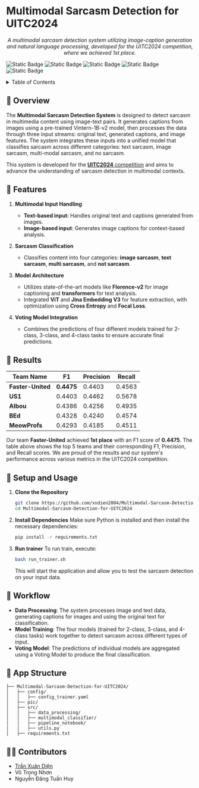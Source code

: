 # Multimodal Sarcasm Detection for UITC2024

<p align="center">
  <em>A multimodal sarcasm detection system utilizing image-caption generation and natural language processing, developed for the UITC2024 competition, where we achieved 1st place.</em>
</p>

![Static Badge](https://img.shields.io/badge/python->=3.10-blue)
![Static Badge](https://img.shields.io/badge/transformers-4.x-blue)
![Static Badge](https://img.shields.io/badge/sentencepiece-0.2.0-blue)
![Static Badge](https://img.shields.io/badge/pyvi-0.1.1-blue)
![Static Badge](https://img.shields.io/badge/einops-0.8.0-blue)

<details>
  <summary>Table of Contents</summary>

  - [📍 Overview](#-overview)
  - [🎯 Features](#-features)
  - [🏅 Results](#-results)
  - [🚀 Setup and Usage](#-setup-and-usage)
  - [👣 Workflow](#-workflow)
  - [📐 App Structure](#-app-structure)
  - [🧑‍💻 Contributors](#-contributors)

</details>

## 📍 Overview 
The **Multimodal Sarcasm Detection System** is designed to detect sarcasm in multimedia content using image-text pairs. It generates captions from images using a pre-trained Vintern-1B-v2 model, then processes the data through three input streams: original text, generated captions, and image features. The system integrates these inputs into a unified model that classifies sarcasm across different categories: text sarcasm, image sarcasm, multi-modal sarcasm, and no sarcasm.

This system is developed for the [**UITC2024** competition](https://dsc.uit.edu.vn/bang-b/) and aims to advance the understanding of sarcasm detection in multimodal contexts.

## 🎯 Features

1. **Multimodal Input Handling**
   - **Text-based input**: Handles original text and captions generated from images.
   - **Image-based input**: Generates image captions for context-based analysis.

2. **Sarcasm Classification**
   - Classifies content into four categories: **image sarcasm**, **text sarcasm**, **multi sarcasm**, and **not sarcasm**.

3. **Model Architecture**
   - Utilizes state-of-the-art models like **Florence-v2** for image captioning and **transformers** for text analysis.
   - Integrated **ViT** and **Jina Embedding V3** for feature extraction, with optimization using **Cross Entropy** and **Focal Loss**.

4. **Voting Model Integration**
   - Combines the predictions of four different models trained for 2-class, 3-class, and 4-class tasks to ensure accurate final predictions.

## 🏅 Results

| Team Name      | F1           | Precision     | Recall       |
|----------------|--------------|---------------|--------------|
| **Faster-United** | **0.4475**    | 0.4403        | 0.4563       |
| **US1**           | 0.4403    | 0.4462        | 0.5678       |
| **AIbou**         | 0.4386    | 0.4256        | 0.4935       |
| **BEd**           | 0.4328    | 0.4240        | 0.4574       |
| **MeowProfs**     | 0.4293    | 0.4185        | 0.4511       |

Our team **Faster-United** achieved **1st place** with an F1 score of **0.4475**. The table above shows the top 5 teams and their corresponding F1, Precision, and Recall scores. We are proud of the results and our system's performance across various metrics in the UITC2024 competition.


## 🚀 Setup and Usage

1. **Clone the Repository**
   ```bash
   git clone https://github.com/xndien2004/Multimodal-Sarcasm-Detection-for-UITC2024.git
   cd Multimodal-Sarcasm-Detection-for-UITC2024
   ```

2. **Install Dependencies**
   Make sure Python is installed and then install the necessary dependencies:
   ```bash
   pip install -r requirements.txt
   ```

5. **Run trainer**
   To run train, execute:
   ```bash
   bash run_trainer.sh
   ```
   This will start the application and allow you to test the sarcasm detection on your input data.

## 👣 Workflow
<!-- ![Pipeline](./pic/pipeline.png) -->
- **Data Processing**: The system processes image and text data, generating captions for images and using the original text for classification.
- **Model Training**: The four models (trained for 2-class, 3-class, and 4-class tasks) work together to detect sarcasm across different types of input.
- **Voting Model**: The predictions of individual models are aggregated using a Voting Model to produce the final classification.

## 📐 App Structure
```
├── Multimodal-Sarcasm-Detection-for-UITC2024/
│   ├── config/
│   │   ├── config_trainer.yaml
│   ├── pic/
│   ├── src/
│   │   ├── data_processing/
│   │   ├── multimodal_classifier/
│   │   ├── pipeline_notebook/
|   |   ├── utils.py
│   ├── requirements.txt
```

## 🧑‍💻 Contributors

- [Trần Xuân Diện](https://github.com/xndien2004)
- Võ Trọng Nhơn
- Nguyễn Đăng Tuấn Huy
